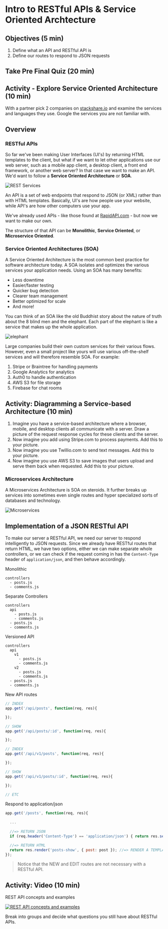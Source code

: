 # Intro to RESTful APIs & Service Oriented Archtecture

## Objectives (5 min)

1. Define what an API and RESTful API is
1. Define our routes to respond to JSON requests

## Take Pre Final Quiz (20 min)

## Activity - Explore Service Oriented Architecture (10 min)

With a partner pick 2 companies on [stackshare.io](https://stackshare.io/stacks) and examine the services and languages they use. Google the services you are not familiar with.

## Overview

### RESTful APIs

So far we've been making User Interfaces (UI's) by returning HTML templates to the client, but what if we want to let other applications use our web server, such as a mobile app client, a desktop client, a front end framework, or another web server? In that case we want to make an API. We'd want to follow a **Service Oriented Architecture** or **SOA**.

![REST Services](assets/rest-services.png)

An API is a set of web endpoints that respond to JSON (or XML) rather than with HTML templates. Basically, UI's are how people use your website, while API's are how other computers use your app.

We've already used APIs - like those found at [RapidAPI.com](rapidapi.com) - but now we want to make our own.

The structure of that API can be **Monolithic**, **Service Oriented**, or **Microservice Oriented**.

### Service Oriented Architectures (SOA)

A Service Oriented Architecture is the most common best practice for software architecture today. A SOA isolates and optimizes the various services your application needs. Using an SOA has many benefits:

* Less downtime
* Easier/faster testing
* Quicker bug detection
* Clearer team management
* Better optimized for scale
* And more!

You can think of an SOA like the old Buddhist story about the nature of truth about the 8 blind men and the elephant. Each part of the elephant is like a service that makes up the whole application.

![elephant](assets/elephant.jpg)

Large companies build their own custom services for their various flows. However, even a small project like yours will use various off-the-shelf services and will therefore resemble SOA. For example:

1. Stripe or Braintree for handling payments
1. Google Analytics for analytics
1. Auth0 to handle authentication
1. AWS S3 for file storage
1. Firebase for chat rooms

## Activity: Diagramming a Service-based Architecture (10 min)

1. Imagine you have a service-based architecture where a browser, mobile, and desktop clients all communicate with a server. Draw a picture of the request response cycles for these clients and the server.
1. Now imagine you add using Stripe.com to process payments. Add this to your picture.
1. Now imagine you use Twillio.com to send text messages. Add this to your picture.
1. Now imagine you use AWS S3 to save images that users upload and serve them back when requested. Add this to your picture.

### Microservices Architecture

A Microservices Architecture is SOA on steroids. It further breaks up services into sometimes even single routes and hyper specialized sorts of databases and technology.

![Microservices](assets/microservices.png)

## Implementation of a JSON RESTful API

To make our server a RESTful API, we need our server to respond intelligently to JSON requests. Since we already have RESTful routes that return HTML, we have two options, either we can make separate whole controllers, or we can check if the request coming in has the `Content-Type` header of `application/json`, and then behave accordingly.

Monolithic

```
controllers
  - posts.js
  - comments.js
```

Separate Controllers

```
controllers
  api
    - posts.js
    - comments.js
  - posts.js
  - comments.js
```

Versioned API 

```
controllers
  api
    v1
      - posts.js
      - comments.js
    v2
      - posts.js
      - comments.js
  - posts.js
  - comments.js
```



New API routes
```js
// INDEX
app.get('/api/posts', function(req, res){

});

// SHOW
app.get('/api/posts/:id', function(req, res){

});

// INDEX
app.get('/api/v1/posts', function(req, res){

});

// SHOW
app.get('/api/v1/posts/:id', function(req, res){

});

// ETC
```

Respond to application/json

```js
app.get('/posts', function(req, res){

  ...
  
  //=> RETURN JSON 
  if (req.header('Content-Type') == 'application/json') { return res.send({ post: post }); }

  //=> RETURN HTML
  return res.render('posts-show', { post: post }); //=> RENDER A TEMPLATE
});
```

> Notice that the NEW and EDIT routes are not necessary with a RESTful API.

## Activity: Video (10 min)

REST API concepts and examples

[![REST API concepts and examples](https://img.youtube.com/vi/7YcW25PHnAA/0.jpg)](https://www.youtube.com/watch?v=7YcW25PHnAA)

Break into groups and decide what questions you still have about RESTful APIs.
